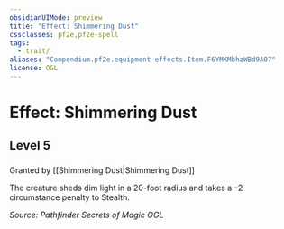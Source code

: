 ```yaml
---
obsidianUIMode: preview
title: "Effect: Shimmering Dust"
cssclasses: pf2e,pf2e-spell
tags:
  - trait/
aliases: "Compendium.pf2e.equipment-effects.Item.F6YMKMbhzWBd9A07"
license: OGL
---
```

# Effect: Shimmering Dust
## Level 5
### 






Granted by [[Shimmering Dust|Shimmering Dust]]

The creature sheds dim light in a 20-foot radius and takes a –2 circumstance penalty to Stealth.

*Source: Pathfinder Secrets of Magic*
*OGL*